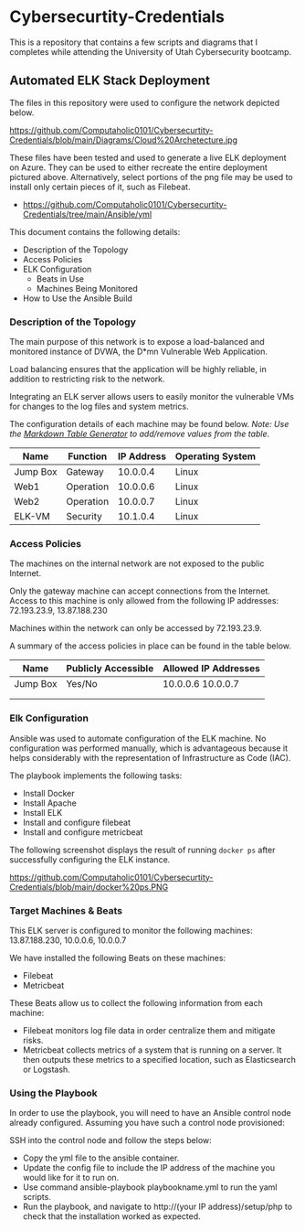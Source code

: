 # Cybersecurtity-Credentials
This is a repository that contains a few scripts and diagrams that I completes while attending the University of Utah Cybersecurity bootcamp.

## Automated ELK Stack Deployment

The files in this repository were used to configure the network depicted below.

https://github.com/Computaholic0101/Cybersecurtity-Credentials/blob/main/Diagrams/Cloud%20Archetecture.jpg

These files have been tested and used to generate a live ELK deployment on Azure. They can be used to either recreate the entire deployment pictured above. Alternatively, select portions of the png file may be used to install only
certain pieces of it, such as Filebeat.

  - https://github.com/Computaholic0101/Cybersecurtity-Credentials/tree/main/Ansible/yml

This document contains the following details:
- Description of the Topology
- Access Policies
- ELK Configuration
  - Beats in Use
  - Machines Being Monitored
- How to Use the Ansible Build


### Description of the Topology

The main purpose of this network is to expose a load-balanced and monitored instance of DVWA, the D*mn Vulnerable Web Application.

Load balancing ensures that the application will be highly reliable, in addition to restricting risk to the network.

Integrating an ELK server allows users to easily monitor the vulnerable VMs for changes to the log files and system metrics.

The configuration details of each machine may be found below.
_Note: Use the [Markdown Table Generator](http://www.tablesgenerator.com/markdown_tables) to add/remove values from the table_.

| Name     | Function | IP Address | Operating System |
|----------|----------|------------|------------------|
| Jump Box | Gateway  | 10.0.0.4   | Linux            |
| Web1     | Operation| 10.0.0.6   | Linux            |
| Web2     | Operation| 10.0.0.7   | Linux            |
| ELK-VM   | Security | 10.1.0.4   | Linux            |

### Access Policies

The machines on the internal network are not exposed to the public Internet. 

Only the gateway machine can accept connections from the Internet. Access to this machine is only allowed from the following IP addresses:
72.193.23.9, 
13.87.188.230

Machines within the network can only be accessed by 72.193.23.9.

A summary of the access policies in place can be found in the table below.

| Name     | Publicly Accessible | Allowed IP Addresses |
|----------|---------------------|----------------------|
| Jump Box | Yes/No              | 10.0.0.6 10.0.0.7    |
|          |                     |                      |
|          |                     |                      |

### Elk Configuration

Ansible was used to automate configuration of the ELK machine. No configuration was performed manually, which is advantageous because it helps considerably with the representation of Infrastructure as Code (IAC).

The playbook implements the following tasks:
- Install Docker
- Install Apache
- Install ELK
- Install and configure filebeat
- Install and configure metricbeat

The following screenshot displays the result of running `docker ps` after successfully configuring the ELK instance.

https://github.com/Computaholic0101/Cybersecurtity-Credentials/blob/main/docker%20ps.PNG

### Target Machines & Beats
This ELK server is configured to monitor the following machines:
13.87.188.230, 10.0.0.6, 10.0.0.7

We have installed the following Beats on these machines:
- Filebeat
- Metricbeat

These Beats allow us to collect the following information from each machine:
- Filebeat monitors log file data in order centralize them and mitigate risks.
- Metricbeat collects metrics of a system that is running on a server. It then outputs these metrics to a specified location, such as Elasticsearch or Logstash.

### Using the Playbook
In order to use the playbook, you will need to have an Ansible control node already configured. Assuming you have such a control node provisioned: 

SSH into the control node and follow the steps below:
- Copy the yml file to the ansible container.
- Update the config file to include the IP address of the machine you would like for it to run on.
- Use command ansible-playbook playbookname.yml to run the yaml scripts.
- Run the playbook, and navigate to http://(your IP address)/setup/php to check that the installation worked as expected.
